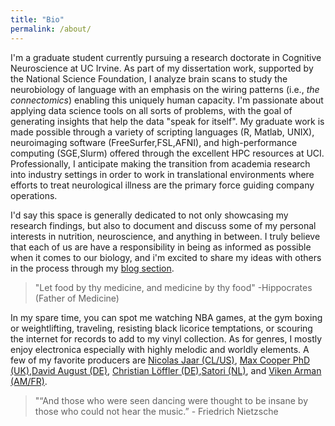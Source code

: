 ```yaml
---
title: "Bio"
permalink: /about/
---
```


I'm a graduate student currently pursuing a research doctorate in Cognitive Neuroscience at UC Irvine. As part of my dissertation work, supported by the National Science Foundation, I analyze brain scans to study the neurobiology of language with an emphasis on the wiring patterns (i.e., *the connectomics*) enabling this uniquely human capacity. I'm passionate about applying data science tools on all sorts of problems, with the goal of generating insights that help the data "speak for itself". My graduate work is made possible through a variety of scripting languages (R, Matlab, UNIX), neuroimaging software (FreeSurfer,FSL,AFNI), and high-performance computing (SGE,Slurm) offered through the excellent HPC resources at UCI. Professionally, I anticipate making the transition from academia research into industry settings in order to work in translational environments where efforts to treat neurological illness are the primary force guiding company operations.

I'd say this space is generally dedicated to not only showcasing my research findings, but also to document and discuss some of my personal interests in nutrition, neuroscience, and anything in between. I truly believe that each of us are have a responsibility in being as informed as possible when it comes to our biology, and i'm excited to share my ideas with others in the process through my [blog section](/blog/).

>"Let food by thy medicine, and medicine by thy food" -Hippocrates (Father of Medicine)

In my spare time, you can spot me watching NBA games, at the gym boxing or weightlifting, traveling, resisting black licorice temptations, or scouring the internet for records to add to my vinyl collection. As for genres, I mostly enjoy electronica especially with highly melodic and worldly elements. A few of my favorite producers are [Nicolas Jaar (CL/US)](https://youtu.be/PAAUqBghiVo), [Max Cooper PhD (UK)](https://www.youtube.com/watch?v=VFjIk_CnRUM),[David August (DE)](https://youtu.be/cwL_CIhS9Qs), [Christian Löffler (DE)](https://www.youtube.com/watch?v=pZYagxwMhaw),[Satori (NL)](https://www.youtube.com/watch?v=72owSWU1xIM), and [Viken Arman (AM/FR)](https://youtu.be/j_npZfZmRiM).

>"“And those who were seen dancing were thought to be insane by those who could not hear the music.” - Friedrich Nietzsche
